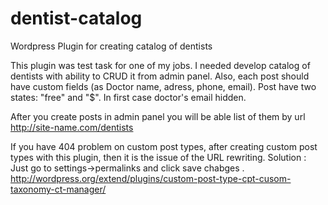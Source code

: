 # dentist-catalog
Wordpress Plugin for creating catalog of dentists

This plugin was test task for one of my jobs.
I needed develop catalog of dentists with ability to CRUD it from admin panel.
Also, each post should have custom fields (as Doctor name, adress, phone, email). Post have two states: "free" and "$". In first case doctor's email hidden.

After you create posts in admin panel you will be able list of them by url http://site-name.com/dentists

If you have 404 problem on custom post types, after creating custom post types with this plugin, then it is the issue of the URL rewriting.
Solution : Just go to settings->permalinks and click save chabges .
http://wordpress.org/extend/plugins/custom-post-type-cpt-cusom-taxonomy-ct-manager/

